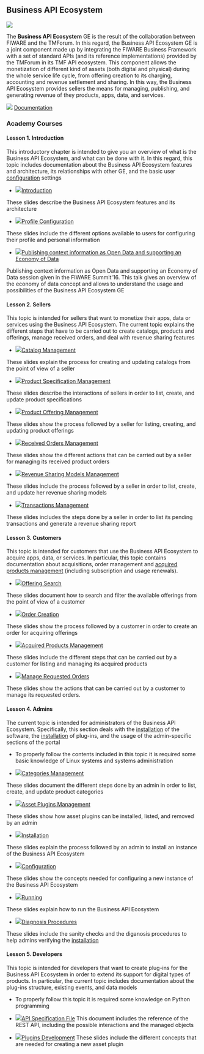 <hr class="data-publication" style="display:none"/>
<h2>Business API Ecosystem</h2>

[![](https://nexus.lab.fiware.org/repository/raw/public/badges/chapters/data-monetization.svg)](https://github.com/FIWARE/catalogue/blob/master/data-publication/README.md)

The **Business API Ecosystem** GE is the result of the collaboration between FIWARE and the TMForum. In this regard, the
Business API Ecosystem GE is a joint component made up by integrating the FIWARE Business Framework with a set of
standard APIs (and its reference implementations) provided by the TMForum in its TMF API ecosystem. This component
allows the monetization of different kind of assets (both digital and physical) during the whole service life cycle,
from offering creation to its charging, accounting and revenue settlement and sharing. In this way, the Business API
Ecosystem provides sellers the means for managing, publishing, and generating revenue of they products, apps, data, and
services.

![](https://fiware.github.io/academy/img/books.png) [Documentation](https://business-api-ecosystem.rtfd.io/)

<h3>Academy Courses</h3>

<h4>Lesson 1. Introduction</h4>

This introductory chapter is intended to give you an overview of what is the Business API Ecosystem, and what can be
done with it. In this regard, this topic includes documentation about the Business API Ecosystem features and
architecture, its relationships with other GE, and the basic user
<a title="Configuration" href="https://edu.fiware.org/mod/url/view.php?id=989">configuration</a> settings

-   <a href="https://edu.fiware.org/mod/url/view.php?id=993">![](https://fiware.github.io/academy/img/doc.svg)Introduction</a>

These slides describe the Business API Ecosystem features and its architecture

-   <a href="https://edu.fiware.org/mod/url/view.php?id=973">![](https://fiware.github.io/academy/img/doc.svg)Profile
    Configuration</a>

These slides include the different options available to users for configuring their profile and personal information

-   <a href="https://edu.fiware.org/mod/url/view.php?id=1036">![](https://fiware.github.io/academy/img/doc.svg)Publishing
    context information as Open Data and supporting an Economy of Data</a>

Publishing context information as Open Data and supporting an Economy of Data session given in the FIWARE Summit'16.
This talk gives an overview of the economy of data concept and allows to understand the usage and possibilities of the
Business API Ecosystem GE

<h4>Lesson 2. Sellers</h4>

This topic is intended for sellers that want to monetize their apps, data or services using the Business API Ecosystem.
The current topic explains the different steps that have to be carried out to create catalogs, products and offerings,
manage received orders, and deal with revenue sharing features

-   <a href="https://edu.fiware.org/mod/url/view.php?id=956">![](https://fiware.github.io/academy/img/doc.svg)Catalog
    Management</a>

These slides explain the process for creating and updating catalogs from the point of view of a seller

-   <a href="https://edu.fiware.org/mod/url/view.php?id=960">![](https://fiware.github.io/academy/img/doc.svg)Product
    Specification Management</a>

These slides describe the interactions of sellers in order to list, create, and update product specifications

-   <a href="https://edu.fiware.org/mod/url/view.php?id=961">![](https://fiware.github.io/academy/img/doc.svg)Product
    Offering Management</a>

These slides show the process followed by a seller for listing, creating, and updating product offerings

-   <a href="https://edu.fiware.org/mod/url/view.php?id=963">![](https://fiware.github.io/academy/img/doc.svg)Received
    Orders Management</a>

These slides show the different actions that can be carried out by a seller for managing its received product orders

-   <a href="https://edu.fiware.org/mod/url/view.php?id=964">![](https://fiware.github.io/academy/img/doc.svg)Revenue
    Sharing Models Management</a>

These slides include the process followed by a seller in order to list, create, and update her revenue sharing models

-   <a href="https://edu.fiware.org/mod/url/view.php?id=965">![](https://fiware.github.io/academy/img/doc.svg)Transactions
    Management</a>

These slides includes the steps done by a seller in order to list its pending transactions and generate a revenue
sharing report

<h4>Lesson 3. Customers</h4>

This topic is intended for customers that use the Business API Ecosystem to acquire apps, data, or services. In
particular, this topic contains documentation about acquisitions, order management and
<a title="Acquired Products Management" href="https://edu.fiware.org/mod/url/view.php?id=970">acquired products
management</a> (including subscription and usage renewals).

-   <a href="https://edu.fiware.org/mod/url/view.php?id=968">![](https://fiware.github.io/academy/img/doc.svg)Offering
    Search</a>

These slides document how to search and filter the available offerings from the point of view of a customer

-   <a href="https://edu.fiware.org/mod/url/view.php?id=969">![](https://fiware.github.io/academy/img/doc.svg)Order
    Creation</a>

These slides show the process followed by a customer in order to create an order for acquiring offerings

-   <a href="https://edu.fiware.org/mod/url/view.php?id=970">![](https://fiware.github.io/academy/img/doc.svg)Acquired
    Products Management</a>

These slides include the different steps that can be carried out by a customer for listing and managing its acquired
products

-   <a href="https://edu.fiware.org/mod/url/view.php?id=972">![](https://fiware.github.io/academy/img/doc.svg)Manage
    Requested Orders</a>

These slides show the actions that can be carried out by a customer to manage its requested orders.

<h4>Lesson 4. Admins</h4>

The current topic is intended for administrators of the Business API Ecosystem. Specifically, this section deals with
the <a title="Installation" href="https://edu.fiware.org/mod/url/view.php?id=988">installation</a> of the software, the
<a title="Installation" href="https://edu.fiware.org/mod/url/view.php?id=988">installation</a> of plug-ins, and the
usage of the admin-specific sections of the portal

-   To properly follow the contents included in this topic it is required some basic knowledge of Linux systems and
    systems administration

-   <a href="https://edu.fiware.org/mod/url/view.php?id=974">![](https://fiware.github.io/academy/img/doc.svg)Categories
    Management</a>

These slides document the different steps done by an admin in order to list, create, and update product categories

-   <a href="https://edu.fiware.org/mod/url/view.php?id=992">![](https://fiware.github.io/academy/img/doc.svg)Asset
    Plugins Management</a>

These slides show how asset plugins can be installed, listed, and removed by an admin

-   <a href="https://edu.fiware.org/mod/url/view.php?id=988">![](https://fiware.github.io/academy/img/doc.svg)Installation</a>

These slides explain the process followed by an admin to install an instance of the Business API Ecosystem

-   <a href="https://edu.fiware.org/mod/url/view.php?id=989">![](https://fiware.github.io/academy/img/doc.svg)Configuration</a>

These slides show the concepts needed for configuring a new instance of the Business API Ecosystem

-   <a href="https://edu.fiware.org/mod/url/view.php?id=991">![](https://fiware.github.io/academy/img/doc.svg)Running</a>

These slides explain how to run the Business API Ecosystem

-   <a href="https://edu.fiware.org/mod/url/view.php?id=990">![](https://fiware.github.io/academy/img/doc.svg)Diagnosis
    Procedures</a>

These slides include the sanity checks and the diganosis procedures to help admins verifying the
<a title="Installation" href="https://edu.fiware.org/mod/url/view.php?id=988">installation</a>

<h4>Lesson 5. Developers</h4>

This topic is intended for developers that want to create plug-ins for the Business API Ecosystem in order to extend its
support for digital types of products. In particular, the current topic includes documentation about the plug-ins
structure, existing events, and data models

-   To properly follow this topic it is required some knowledge on Python programming

*   <a href="https://fiware.github.io/academy/biz-ecosystem/API-Specification.pdf">![](https://fiware.github.io/academy/img/pdf.png)API
    Specification File</a> This document includes the reference of the REST API, including the possible interactions and
    the managed objects

*   <a href="https://edu.fiware.org/mod/url/view.php?id=987">![](https://fiware.github.io/academy/img/doc.svg)Plugins
    Development</a> These slides include the different concepts that are needed for creating a new asset plugin
